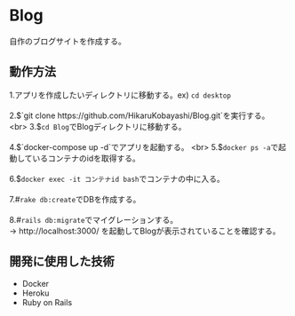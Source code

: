 # Blog
自作のブログサイトを作成する。

## 動作方法
1.アプリを作成したいディレクトリに移動する。ex) `cd desktop`  
<br>
2.$`git clone https://github.com/HikaruKobayashi/Blog.git`を実行する。  
<br>
3.$`cd Blog`でBlogディレクトリに移動する。  
<br>
4.$`docker-compose up -d`でアプリを起動する。  
<br>
5.$`docker ps -a`で起動しているコンテナのidを取得する。  
<br>
6.$`docker exec -it コンテナid bash`でコンテナの中に入る。  
<br>
7.#`rake db:create`でDBを作成する。  
<br>
8.#`rails db:migrate`でマイグレーションする。  
→ http://localhost:3000/ を起動してBlogが表示されていることを確認する。

## 開発に使用した技術
- Docker
- Heroku
- Ruby on Rails
